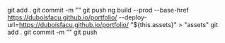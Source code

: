 git add .
git commit -m ""
git push
ng build --prod --base-href https://duboisfacu.github.io/portfolio/ --deploy-url=https://duboisfacu.github.io/portfolio/
"${this.assets}" > "assets"
git add .
git commit -m ""
git push
